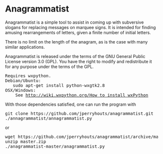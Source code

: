 Anagrammatist
=============

Anagrammatist is a simple tool to assist in coming up with
subversive slogans for replacing messages on marquee signs.
It is intended for finding amusing rearrangements of letters,
given a finite number of initial letters.

There is no limit on the length of the anagram, as is the case
with many similar applications.

Anagrammatist is released under the terms of the GNU General
Public License version 3.0 (GPL). You have the right to modify
and redistribute it for any purpose under the terms of the GPL.

<pre>
Requires wxpython.
Debian/Ubuntu:
   sudo apt-get install python-wxgtk2.8
OSX/Windows:
    See <a href="http://wiki.wxpython.org/How%20to%20install%20wxPython">http://wiki.wxpython.org/How to install wxPython</a>
</pre>

With those dependencies satisfied, one can run the program with

<pre>
git clone https://github.com/jperryhouts/anagrammatist.git
./annagrammatist/annagrammatist.py
</pre>

or

<pre>
wget https://github.com/jperryhouts/anagrammatist/archive/master.zip
unzip master.zip
./anagrammatist-master/anagrammatist.py
</pre>
